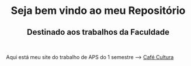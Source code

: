 
<!DOCTYPE html>
<html lang="pt-br">
<head>
    <meta charset="UTF-8">
    <meta name="viewport" content="width=device-width, initial-scale=1.0">
</head>
<body>
    <h1 style="text-align: center;">Seja bem vindo ao meu Repositório</h1>
    <h2 style="text-align: center;">Destinado aos trabalhos da Faculdade</h2>
    <br>
    <p> Aqui está meu site do trabalho de APS do 1 semestre --&gt; <a href=" https://guilhermeandrade07.github.io/trabalhos_faculdade/apsCaf%C3%A9/index.html" target="_blank">Café Cultura</a></p>

</body>
</html>
